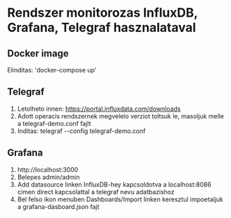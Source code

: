 # Rendszer monitorozas InfluxDB, Grafana, Telegraf hasznalataval

## Docker image
Elinditas: 'docker-compose up'

## Telegraf
1. Letolheto innen: https://portal.influxdata.com/downloads
1. Adott operacis rendszernek megvelelo verziot toltsuk le, masoljuk melle a telegraf-demo.conf fajlt
1. Inditas: telegraf --config telegraf-demo.conf

## Grafana
1. http://localhost:3000
1. Belepes admin/admin
1. Add datasource linken InfluxDB-hey kapcsoldotva a localhost:8086 cimen direct kapcsolattal a telegraf nevu adatbazishoz
1. Bel felso ikon menuben Dashboards/Import linken keresztul impoetaljuk a grafana-dasboard.json fajt